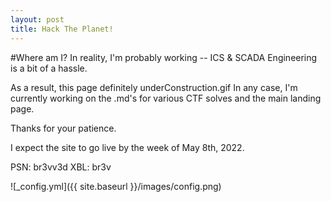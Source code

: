 ```yaml
---
layout: post
title: Hack The Planet!
---
```


#Where am I?
In reality, I'm probably working -- ICS & SCADA Engineering is a bit of a hassle. 

As a result, this page definitely underConstruction.gif
In any case, I'm currently working on the .md's for various CTF solves and the main landing page. 

Thanks for your patience. 

I expect the site to go live by the week of May 8th, 2022. 

PSN: br3vv3d
XBL: br3v

![_config.yml]({{ site.baseurl }}/images/config.png)
